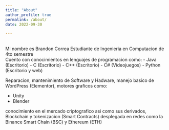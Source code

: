 ```yaml
---
title: "About"
author_profile: true
permalink: /about/
date: 2022-09-30

---
```

<br>
Mi nombre es Brandon Correa Estudiante de Ingenieria en Computacion de 4to semestre <br>
Cuento con conocimientos en lenguajes de programacion como:
- Java (Escritorio)
- C (Escritorio)
- C++ (Escritorio)
- C# (Videojuegos)
- Python (Escritorio y web)

Reparacion, mantenimiento de Software y Hadware, manejo basico de WordPress (Elementor), motores graficos como:
- Unity
- Blender

conocimiento en el mercado criptografico asi como sus derivados, Blockchain y tokenizacion (Smart Contracts)
desplegada en redes como la Binance Smart Chain (BSC) y Ethereum (ETH)











